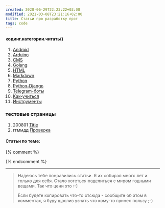 ```yaml
---
created: 2020-06-29T22:23:22+03:00
modified: 2021-03-08T23:21:16+02:00
title: Статьи про разработку прог
tags: code
---
```


#### кодинг.категории.читать()
1. [Android](./Android.md)
1. [Arduino](./Arduino.md)
1. [CMS](./CMS.md)
1. [Golang](./Golang.md)
1. [HTML](./HTML.md)
1. [Markdown](./Markdown.md)
1. [Python](./Python.md)
1. [Python-Django](./Python-Django.md)
1. [Telegram-боты](./Telegram-боты.md)
1. [Как-учиться](./Как-учиться.md)
1. [Инструменты](./Tools.md)

### тестовые страницы
1. 200801 [Title](./index.md)  
1. ггммдд [Проверка](../beta)


#### Статьи по теме:

{% comment %}




<!--
- [**Visual Studio Code**](https://code.visualstudio.com/)
- [Notepad++](https://notepad-plus-plus.org/) и [тема под vs code](https://github.com/hellon8/VS2019-Dark-Npp)
- Visual Studio
- Visual basic studio
- Eclipse
- Lazarus
- Arduino IDE
- Processing

На телефон
- AIDE
- Acode



## Ссылки по теме:

1. ггммдд [название](./)
1. ггммдд [название](./)
1. ггммдд [название](./)


1. 210212 [Python-Django](./210212-Python-Django.md)
1. 210123 [Курсы программирования для самых маленьких](./210123-кодинг-начало.md)

1. 210118 [Golang](./210118_Golang_basics.md)
1. 210117 [HTML References](./210117_html_basics.md)
1. 210101 [Песочницы для отладки](./210101_песочницы.md)
1. 201217 [Спойлер на html](./201217_spoiler_html.md)
1. 201212 [Модули преобразователей напряжения](./201212_регуляторы_напруги.md)

1. 201207 [Регулятор громкости на модуль усилителя](./201207_регулятор_громкости.md)
1. 201207 [Telegram бот на python](./201207_tg_bot_python.md)
1. 201207 [Граф. интерфейс для python](./201207_gui_python.md)
1. 201018 [сайты-по-разработке](./201018_сайты-по-разработке.md)
1. 201010 [Разные IDE](./201010_IDEs.md)

1. 200907 [Про bootstrap и css-grid](./200907_bootstrap_vs_css-grid.md)
1. 200825 [Конструкторы ботов](./200825_конструкторы-ботов.md)
1. 200807 [Темы wordpress](./200807_wp-themes.md)
1. 200729 [Комментарии на сайт](./200729-комментарии-на-сайт.md)  
1. 200728 [Разные интересные CMS системы](./200728_cms.md)

1. 200722 [Ссылки на шпаргалки по markdown](./200722_markdown.md)
1. 200715 [Шпаргалка по markdown](./200715_md_шпаргалка.md)
1. 200630 [Переменные GitHub Pages](./200630-gh-pages-vars.md)
1. 200630 [Пример markdown текста](./200630-md-example.md)
1. 200628 [Разработка прог Android](200628_android_разработка.md)  
{: reversed="reversed"}
-->
{% endcomment %}

***
> Надеюсь тебе понравились статьи. Я их собирал много лет и только для себя. Стало хотеться поделиться с миром годными вещами. Так что цени это :-)
> 
> Если будете копировать что-то отсюда - сообщите об этом в комментах, я буду щаслив узнать что кому-то принес пользу ;-)
